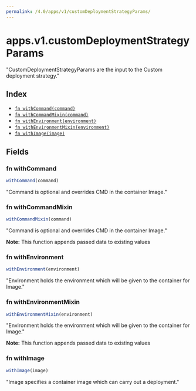 ```yaml
---
permalink: /4.0/apps/v1/customDeploymentStrategyParams/
---
```


# apps.v1.customDeploymentStrategyParams

"CustomDeploymentStrategyParams are the input to the Custom deployment strategy."

## Index

* [`fn withCommand(command)`](#fn-withcommand)
* [`fn withCommandMixin(command)`](#fn-withcommandmixin)
* [`fn withEnvironment(environment)`](#fn-withenvironment)
* [`fn withEnvironmentMixin(environment)`](#fn-withenvironmentmixin)
* [`fn withImage(image)`](#fn-withimage)

## Fields

### fn withCommand

```ts
withCommand(command)
```

"Command is optional and overrides CMD in the container Image."

### fn withCommandMixin

```ts
withCommandMixin(command)
```

"Command is optional and overrides CMD in the container Image."

**Note:** This function appends passed data to existing values

### fn withEnvironment

```ts
withEnvironment(environment)
```

"Environment holds the environment which will be given to the container for Image."

### fn withEnvironmentMixin

```ts
withEnvironmentMixin(environment)
```

"Environment holds the environment which will be given to the container for Image."

**Note:** This function appends passed data to existing values

### fn withImage

```ts
withImage(image)
```

"Image specifies a container image which can carry out a deployment."
